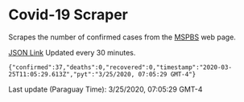# Covid-19 Scraper

Scrapes the number of confirmed cases from the [MSPBS](https://www.mspbs.gov.py/covid-19.php) web page.

[JSON Link](https://jmayalag.github.io/covid19-scrape/cases.json)
Updated every 30 minutes.
```
{"confirmed":37,"deaths":0,"recovered":0,"timestamp":"2020-03-25T11:05:29.613Z","pyt":"3/25/2020, 07:05:29 GMT-4"}
```
Last update (Paraguay Time): 3/25/2020, 07:05:29 GMT-4
